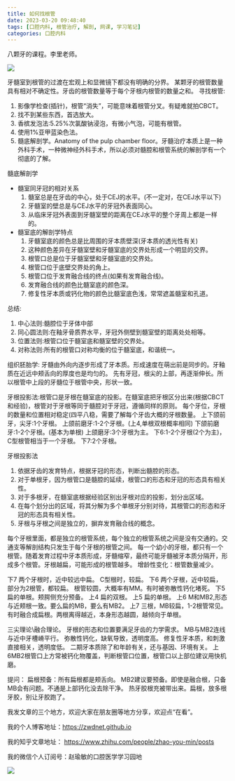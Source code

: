 ```yaml
---
title: 如何找根管
date: 2023-03-20 09:48:40
tags: [口腔内科, 根管治疗, 解剖, 网课, 学习笔记]
categories: 口腔内科
---
```

八颗牙的课程。李里老师。

![](https://zymblog-1258069789.cos.ap-chengdu.myqcloud.com/blog0366-findroot/01.jpg)

牙髓室到根管的过渡在宏观上和显微镜下都没有明确的分界。
某颗牙的根管数量具有相对不确定性。牙齿的根管数量等于每个牙根内根管的数量之和。
寻找根管:
1. 影像学检查(插针)，根管“消失”，可能意味着根管分叉。有疑难就拍CBCT。
2. 找不到某些东西，首选放大。
3.  香槟发泡法:5.25%次氯酸钠浸泡，有微小气泡，可能有根管。
4.  使用1%亚甲蓝染色法。
5.  髓底解剖学。Anatomy of the pulp chamber floor。牙髓治疗本质上是一种外科手术，一种微神经外科手术，所以必须对髓腔和根管系统的解剖学有一个彻底的了解。

髓底解剖学
- 髓室同牙冠的相对关系
    1. 髓室总是在牙齿的中心，处于CEJ的水平。(不一定对，在CEJ水平以下)
    2. 牙髓室的壁总是与CEJ水平的牙冠外表面同心。
    3. 从临床牙冠外表面到牙髓室壁的距离在CEJ水平的整个牙周上都是一样的。
- 髓室底的解剖学特点
    1. 牙髓室底的颜色总是比周围的牙本质壁深(牙本质的透光性有关)
    2. 这种颜色差异在牙髓室壁和牙髓室底的交界处形成一个明显的交界。
    3. 根管口总是位于牙髓室壁和牙髓室底的交界处。
    4. 根管口位于底壁交界处的角上。
    5. 根管口位于发育融合线的终点(如果有发育融合线)。
    6. 发育融合线的颜色比髓室底的颜色深。
    7. 修复性牙本质或钙化物的颜色比髓室底色浅，常常遮盖髓室和孔道。

总结:
1. 中心法则:髓腔位于牙体中部
2. 同心圆法则:在釉牙骨质界水平，牙冠外侧壁到髓室壁的距离处处相等。
3. 位置法则:根管口位于髓室底和髓室壁的交界处。
4. 对称法则:所有的根管口对称均衡的位于髓室底，和谐统一。

组织胚胎学:
牙髓由外向内逐步形成了牙本质。形成速度在萌出前是同步的。牙釉质在近远中颊舌向的厚度也是均匀的。
先有牙冠，根尖的上部，再逐渐伸长。所以根管中上段的牙髓位于根管中央，形状一致。

牙根投影法:根管口是牙根在髓室底的投影。在髓室底把牙根区分出来(根据CBCT和经验)，根管对于牙根等同于髓腔对于牙冠，遵循同样的原则。
每个牙位，牙根的数量和位置相对稳定(四平八稳，需要了解每个牙齿大概的牙根数量。
上下颌前牙，尖牙:1个牙根。
上颌前磨牙:1-2个牙根。(上4,单根双根概率相同)
下颌前磨牙:1-2个牙根。(基本为单根)
上颌磨牙:3个牙根为主。
下6:1-2个牙根(2个为主)，C型根管相当于一个牙根。
下7:2个牙根。

牙根投影法
1. 依据牙齿的发育特点，根据牙冠的形态，判断出髓腔的形态。
2. 对于单根牙，因为根管口是髓腔的延续，根管口的形态和牙冠的形态具有相关性。
3. 对于多根牙，在髓室底根据经验区别出牙根对应的投影，划分出区域。
4. 在每个划分出的区域，将其分解为多个单根牙分别对待，其根管口的形态和牙冠的形态具有相关性。
5. 牙根与牙根之间是独立的，摒弃发育融合线的概念。

每个牙根里面，都是独立的根管系统，每个独立的根管系统之间是没有交通的。交通支等解剖结构只发生于每个牙根的根管之间。
每一个幼小的牙根，都只有一个根管。随着发育过程中牙本质形成，牙髓缩窄，最终可能牙髓被牙本质分隔开，形成多个根管。牙根越扁，可能形成的根管越多。
增龄性变化：根管数量减少。

下7
两个牙根时，近中较远中扁。
C型根时，较扁。
下6
两个牙根，近中较扁，部分为2根管，都较扁。
根管较圆，大概率有MM。有时被弥散性钙化堵死。
下5
扁的单根。颊腭侧充分预备。
上4 
扁的双根。
上5
扁的单根。
上6
M和MB2,形态与近颊根一致。要么扁的MB，要么有MB2。
上7
三根，MB较扁，1-2根管常见。有时融合成扁根。两根离得越近，本身形态越圆，越倾向于单根。

三尖理论\融合理论。
牙根的形态和位置要满足牙齿的力学需求。
MB与MB2连线与近中牙槽嵴平行。
弥散性钙化，缺氧导致，透明度高。
修复性牙本质，和刺激直接相关，透明度低。
二期牙本质除了和年龄有关，还与基因、环境有关。
上6MB2根管口上方常被钙化物覆盖，判断根管口位置，根管口以上部位建议用快机磨。

提问：
扁根预备：所有扁根都是颊舌向。
MB2建议要预备。即使是融合根，只备MB会有问题。不通是上部钙化没去除干净。
热牙胶根充被带出来。扁根，放多根牙胶，别让牙胶跑了。



我发文章的三个地方，欢迎大家在朋友圈等地方分享，欢迎点“在看”。

我的个人博客地址：https://zwdnet.github.io

我的知乎文章地址： https://www.zhihu.com/people/zhao-you-min/posts

我的微信个人订阅号：赵瑜敏的口腔医学学习园地

![](https://zymblog-1258069789.cos.ap-chengdu.myqcloud.com/other/wx.jpg)

